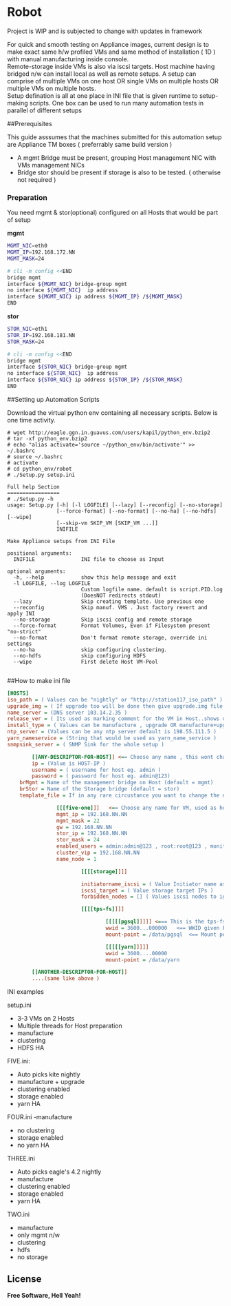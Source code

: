 # Robot

Project is WIP and is subjected to change with updates in framework

For quick and smooth testing on Appliance images, current design is to make exact same h/w profiled VMs and same method of installation ( 1D ) with manual manufacturing inside console.  
Remote-storage inside VMs is also via iscsi targets.
Host machine having bridged n/w can install local as well as remote setups.
A setup can comprise of multiple VMs on one host OR single VMs on multiple hosts OR multiple VMs on multiple hosts.  
Setup defination is all at one place in INI file that is given runtime to setup-making scripts.
One box can be used to run many automation tests in parallel of different setups

##Prerequisites

This guide asssumes that the machines submitted for this automation setup are Appliance TM boxes ( preferrably same build version )

  -  A mgmt Bridge must be present,  grouping Host management NIC with VMs management NICs
  - Bridge stor should be present if storage is also to be tested. ( otherwise not required )





### Preparation

You need mgmt & stor(optional) configured on all Hosts that would be part of setup

**mgmt**
```sh
MGMT_NIC=eth0
MGMT_IP=192.168.172.NN
MGMT_MASK=24

# cli -m config <<END
bridge mgmt
interface ${MGMT_NIC} bridge-group mgmt
no interface ${MGMT_NIC}  ip address
interface ${MGMT_NIC} ip address ${MGMT_IP} /${MGMT_MASK}
END
```
**stor**
```sh
STOR_NIC=eth1
STOR_IP=192.168.181.NN
STOR_MASK=24

# cli -m config <<END
bridge mgmt
interface ${STOR_NIC} bridge-group mgmt
no interface ${STOR_NIC}  ip address
interface ${STOR_NIC} ip address ${STOR_IP} /${STOR_MASK}
END
```


##Setting up Automation Scripts

Download the virtual python env containing all necessary scripts. Below is one time activity.

```
# wget http://eagle.ggn.in.guavus.com/users/kapil/python_env.bzip2
# tar -xf python_env.bzip2
# echo "alias activate='source ~/python_env/bin/activate'" >> ~/.bashrc
# source ~/.bashrc
# activate
# cd python_env/robot
# ./Setup.py setup.ini

Full help Section
=================
# ./Setup.py -h
usage: Setup.py [-h] [-l LOGFILE] [--lazy] [--reconfig] [--no-storage]
                [--force-format] [--no-format] [--no-ha] [--no-hdfs] [--wipe]
                [--skip-vm SKIP_VM [SKIP_VM ...]]
                INIFILE

Make Appliance setups from INI File

positional arguments:
  INIFILE               INI file to choose as Input

optional arguments:
  -h, --help            show this help message and exit
  -l LOGFILE, --log LOGFILE
                        Custom logfile name. default is script.PID.log
                        (DoesNOT redirects stdout)
  --lazy                Skip creating template. Use previous one
  --reconfig            Skip manuf. VMS . Just factory revert and apply INI
  --no-storage          Skip iscsi config and remote storage
  --force-format        Format Volumes, Even if Filesystem present "no-strict"
  --no-format           Don't format remote storage, override ini settings
  --no-ha               skip configuring clustering.
  --no-hdfs             skip configuring HDFS
  --wipe                First delete Host VM-Pool


```

##How to make ini file
```ini
[HOSTS]
iso_path = ( Values can be "nightly" or "http://station117_iso_path" )
upgrade_img = ( If upgrade too will be done then give upgrade.img file )
name_server = (DNS server 103.14.2.35 )
release_ver = ( Its used as marking comment for the VM in Host..shows up in "show virt vm" )
install_type = ( Values can be manufacture , upgrade OR manufacture+upgrade )
ntp_server = (Values can be any ntp server default is 198.55.111.5 )
yarn_nameservice = (String that would be used as yarn_name_service )
snmpsink_server = ( SNMP Sink for the whole setup )

        [[ANY-DESCRIPTOR-FOR-HOST]] <== Choose any name , this wont change any thing on system just a desc.
        ip = (Value is HOST-IP )
        username = ( username for host eg. admin )
        password = ( password for host eg. admin@123)
	brMgmt = Name of the management bridge on Host (default = mgmt)
	brStor = Name of the Storage bridge (default = stor)
	template_file = If in any rare circustance you want to change the name of template file used (default = /data/virt/pools/default/template.img )

                [[[five-one]]]   <== Choose any name for VM, used as host-name inside VMs , hence be unique.
                mgmt_ip = 192.168.NN.NN
                mgmt_mask = 22
                gw = 192.168.NN.NN
                stor_ip = 192.168.NN.NN
                stor_mask = 24
                enabled_users = admin:admin@123 , root:root@123 , monitor:monitor@123
                cluster_vip = 192.168.NN.NN
                name_node = 1

                        [[[[storage]]]]

                        initiatorname_iscsi = ( Value Initiator name assigned by IT )
                        iscsi_target = ( Value storage target IPs )
                        forbidden_nodes = [] ( Values iscsi nodes to ignore, unreachable IPs on target )

                        [[[[tps-fs]]]]

                                [[[[[pgsql]]]]] <=== This is the tps-fs name entry
                                wwid = 3600...000000   <== WWID given by IT
                                mount-point = /data/pgsql  <== Mount point where this would be mounted after formatting

                                [[[[[yarn]]]]]
                                wwid = 3600....00000
                                mount-point = /data/yarn

        [[ANOTHER-DESCRIPTOR-FOR-HOST]]
		....(same like above )
```
INI examples

setup.ini
- 3-3 VMs on 2 Hosts
- Multiple threads for Host preparation
- manufacture 
- clustering 
- HDFS HA

FIVE.ini:
- Auto picks kite nightly
- manufacture + upgrade
- clustering enabled
- storage enabled
- yarn HA



FOUR.ini
-manufacture
- no clustering
- storage enabled
- no yarn HA



THREE.ini 
- Auto picks eagle's 4.2 nightly
- manufacture
- clustering enabled
- storage enabled
- yarn HA



TWO.ini
- manufacture
- only mgmt n/w
- clustering 
- hdfs
- no storage

License
----
**Free Software, Hell Yeah!**
